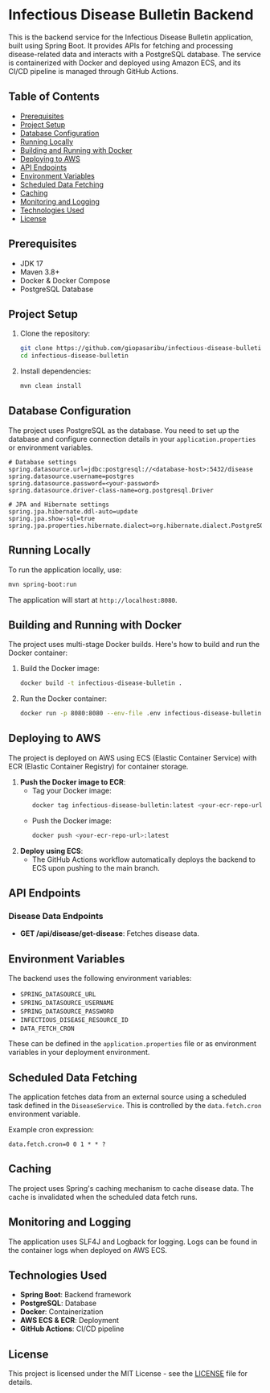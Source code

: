 # Infectious Disease Bulletin Backend

This is the backend service for the Infectious Disease Bulletin application, built using Spring Boot. It provides APIs for fetching and processing disease-related data and interacts with a PostgreSQL database. The service is containerized with Docker and deployed using Amazon ECS, and its CI/CD pipeline is managed through GitHub Actions.

## Table of Contents
- [Prerequisites](#prerequisites)
- [Project Setup](#project-setup)
- [Database Configuration](#database-configuration)
- [Running Locally](#running-locally)
- [Building and Running with Docker](#building-and-running-with-docker)
- [Deploying to AWS](#deploying-to-aws)
- [API Endpoints](#api-endpoints)
- [Environment Variables](#environment-variables)
- [Scheduled Data Fetching](#scheduled-data-fetching)
- [Caching](#caching)
- [Monitoring and Logging](#monitoring-and-logging)
- [Technologies Used](#technologies-used)
- [License](#license)

## Prerequisites
- JDK 17
- Maven 3.8+
- Docker & Docker Compose
- PostgreSQL Database

## Project Setup
1. Clone the repository:
   ```bash
   git clone https://github.com/giopasaribu/infectious-disease-bulletin.git
   cd infectious-disease-bulletin
   ```
2. Install dependencies:
   ```bash
   mvn clean install
   ```

## Database Configuration
The project uses PostgreSQL as the database. You need to set up the database and configure connection details in your `application.properties` or environment variables.

```properties
# Database settings
spring.datasource.url=jdbc:postgresql://<database-host>:5432/disease
spring.datasource.username=postgres
spring.datasource.password=<your-password>
spring.datasource.driver-class-name=org.postgresql.Driver

# JPA and Hibernate settings
spring.jpa.hibernate.ddl-auto=update
spring.jpa.show-sql=true
spring.jpa.properties.hibernate.dialect=org.hibernate.dialect.PostgreSQLDialect
```

## Running Locally
To run the application locally, use:
```bash
mvn spring-boot:run
```
The application will start at `http://localhost:8080`.

## Building and Running with Docker
The project uses multi-stage Docker builds. Here's how to build and run the Docker container:

1. Build the Docker image:
   ```bash
   docker build -t infectious-disease-bulletin .
   ```
2. Run the Docker container:
   ```bash
   docker run -p 8080:8080 --env-file .env infectious-disease-bulletin
   ```

## Deploying to AWS
The project is deployed on AWS using ECS (Elastic Container Service) with ECR (Elastic Container Registry) for container storage.

1. **Push the Docker image to ECR**:
    - Tag your Docker image:
      ```bash
      docker tag infectious-disease-bulletin:latest <your-ecr-repo-url>:latest
      ```
    - Push the Docker image:
      ```bash
      docker push <your-ecr-repo-url>:latest
      ```
2. **Deploy using ECS**:
    - The GitHub Actions workflow automatically deploys the backend to ECS upon pushing to the main branch.

## API Endpoints
### Disease Data Endpoints
- **GET /api/disease/get-disease**: Fetches disease data.

## Environment Variables
The backend uses the following environment variables:
- `SPRING_DATASOURCE_URL`
- `SPRING_DATASOURCE_USERNAME`
- `SPRING_DATASOURCE_PASSWORD`
- `INFECTIOUS_DISEASE_RESOURCE_ID`
- `DATA_FETCH_CRON`

These can be defined in the `application.properties` file or as environment variables in your deployment environment.

## Scheduled Data Fetching
The application fetches data from an external source using a scheduled task defined in the `DiseaseService`. This is controlled by the `data.fetch.cron` environment variable.

Example cron expression:
```
data.fetch.cron=0 0 1 * * ?
```

## Caching
The project uses Spring's caching mechanism to cache disease data. The cache is invalidated when the scheduled data fetch runs.

## Monitoring and Logging
The application uses SLF4J and Logback for logging. Logs can be found in the container logs when deployed on AWS ECS.

## Technologies Used
- **Spring Boot**: Backend framework
- **PostgreSQL**: Database
- **Docker**: Containerization
- **AWS ECS & ECR**: Deployment
- **GitHub Actions**: CI/CD pipeline

## License
This project is licensed under the MIT License - see the [LICENSE](LICENSE) file for details.
